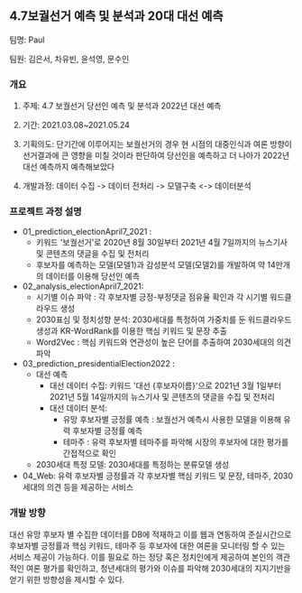 <h2>4.7보궐선거 예측 및 분석과 20대 대선 예측</h2>
팀명: Paul

팀원: 김은서, 차유빈, 윤석영, 문수인

### 개요
1. 주제: 4.7 보궐선거 당선인 예측 및 분석과 2022년 대선 예측

2. 기간: 2021.03.08~2021.05.24

3. 기획의도: 단기간에 이루어지는 보궐선거의 경우 현 시점의 대중인식과 여론 방향이 선거결과에 큰 영향을 미칠 것이라 판단하여 당선인을 예측하고 더 나아가 2022년 대선 예측까지 예측해보았다

4. 개발과정: 데이터 수집 -> 데이터 전처리 -> 모델구축 <-> 데이터분석

### 프로젝트 과정 설명

- 01_prediction_electionApril7_2021 : 
  - 키워드 '보궐선거'로 2020년 8월 30일부터 2021년 4월 7일까지의 뉴스기사 및 콘텐츠의 댓글을 수집 및 전처리 
  - 후보자를 예측하는 모델(모델1)과 감성분석 모델(모델2)를 개발하여 약 14만개의 데이터를 이용해 당선인 예측
- 02_analysis_electionApril7_2021:
  - 시기별 이슈 파악 : 각 후보자별 긍정-부정댓글 점유율 확인과 각 시기별 워드클라우드 생성
  - 2030표심 및 정치성향 분석: 2030세대를 특정하여 가중치를 둔 워드클라우드 생성과 KR-WordRank를 이용한 핵심 키워드 및 문장 추출
  - Word2Vec : 핵심 키워드와 연관성이 높은 단어를 추출하여 2030세대의 의견 파악
- 03_prediction_presidentialElection2022 :
  - 대선 예측
    - 대선 데이터 수집: 키워드 '대선 {후보자이름}'으로 2021년 3월 1일부터 2021년 5월 14일까지의 뉴스기사 및 콘텐츠의 댓글을 수집 및 전처리
    - 대선 데이터 분석:
      - 유망 후보자별 긍정률 예측 : 보궐선거 예측시 사용한 모델을 이용해 유력 후보자별 긍정률 예측
      - 테마주 : 유력 후보자별 테마주를 파악해 시장의 후보자에 대한 평가를 간접적으로 확인
  - 2030세대 특정 모델: 2030세대를 특정하는 분류모델 생성
- 04_Web: 유력 후보자별 긍정률과 각 후보자별 핵심 키워드 및 문장, 테마주, 2030세대의 의견 등을 제공하는 서비스

### 개발 방향
대선 유망 후보자 별 수집한 데이터를 DB에 적재하고 이를 웹과 연동하여 준실시간으로 후보자별 긍정률과 핵심 키워드, 테마주 등 후보자에 대한 여론을 모니터링 할 수 있는 서비스 제공이 가능하다.
이를 필요로 하는 정당 혹은 정치인에게 제공하여 본인의 객관적인 여론 평가를 확인하고, 청년세대의 평가와 이슈를 파악해 2030세대의 지지기반을 얻기 위한 방향성을 제시할 수 있다.
